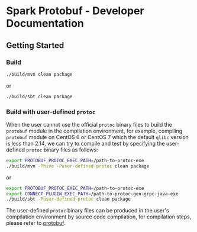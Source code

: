 # Spark Protobuf - Developer Documentation

## Getting Started 

### Build

```bash
./build/mvn clean package
```

or

```bash
./build/sbt clean package
```

### Build with user-defined `protoc`

When the user cannot use the official `protoc` binary files to build the `protobuf` module in the compilation environment,
for example, compiling `protobuf` module on CentOS 6 or CentOS 7 which the default `glibc` version is less than 2.14, we can try to compile and test by 
specifying the user-defined `protoc` binary files as follows:

```bash
export PROTOBUF_PROTOC_EXEC_PATH=/path-to-protoc-exe
./build/mvn -Phive -Puser-defined-protoc clean package
```

or

```bash
export PROTOBUF_PROTOC_EXEC_PATH=/path-to-protoc-exe
export CONNECT_PLUGIN_EXEC_PATH=/path-to-protoc-gen-grpc-java-exe
./build/sbt -Puser-defined-protoc clean package
```

The user-defined `protoc` binary files can be produced in the user's compilation environment by source code compilation, 
for compilation steps, please refer to [protobuf](https://github.com/protocolbuffers/protobuf).
